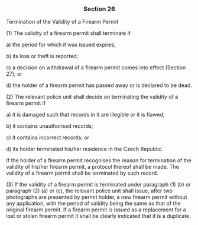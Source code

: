 ### <a name="section_26"></a><p align="center">Section 26</p>

Termination of the Validity of a Firearm Permit

(1) The validity of a firearm permit shall terminate if

a) the period for which it was issued expires;

b) its loss or theft is reported;

c) a decision on withdrawal of a firearm permit comes into effect (Section 27); or

d) the holder of a firearm permit has passed away or is declared to be dead.

(2) The relevant police unit shall decide on terminating the validity of a firearm permit if

a) it is damaged such that records in it are illegible or it is flawed;

b) it contains unauthorised records;

c) it contains incorrect records; or

d) its holder terminated his/her residence in the Czech Republic.

If the holder of a firearm permit recognises the reason for termination of the validity of his/her firearm permit, a protocol thereof shall be made. The validity of a firearm permit shall be terminated by such record.

(3) If the validity of a firearm permit is terminated under paragraph (1) (b) or paragraph (2) (a) or (c), the relevant police unit shall issue, after two photographs are presented by permit holder, a new firearm permit without any application, with the period of validity being the same as that of the original firearm permit. If a firearm permit is issued as a replacement for a lost or stolen firearm permit it shall be clearly indicated that it is a duplicate.

